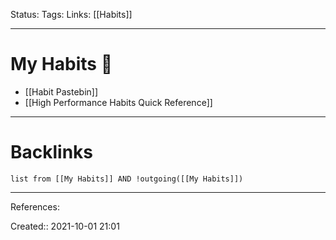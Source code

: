 Status: 
Tags: 
Links: [[Habits]]
___
# My Habits 🔄
- [[Habit Pastebin]]
- [[High Performance Habits Quick Reference]]
___
# Backlinks
```dataview
list from [[My Habits]] AND !outgoing([[My Habits]])
```
___
References:

Created:: 2021-10-01 21:01
